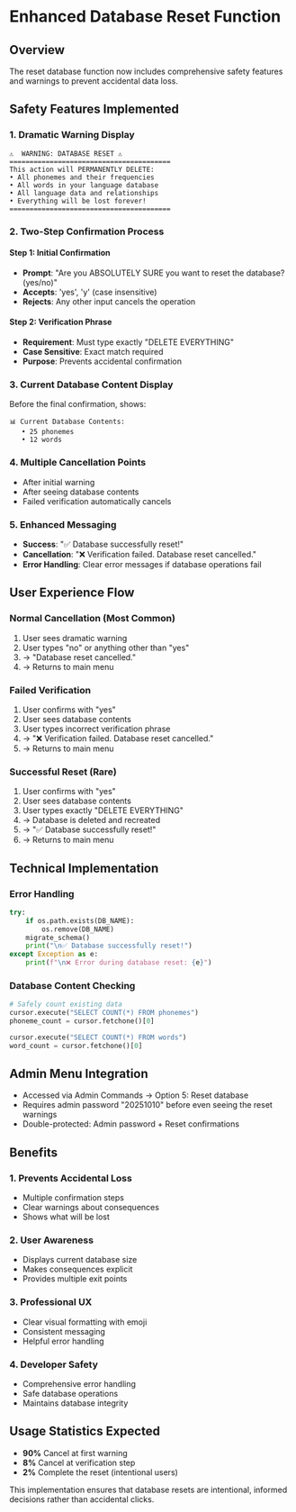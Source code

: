 # Enhanced Database Reset Function

## Overview
The reset database function now includes comprehensive safety features and warnings to prevent accidental data loss.

## Safety Features Implemented

### 1. **Dramatic Warning Display**
```
⚠️  WARNING: DATABASE RESET ⚠️
========================================
This action will PERMANENTLY DELETE:
• All phonemes and their frequencies
• All words in your language database
• All language data and relationships
• Everything will be lost forever!
========================================
```

### 2. **Two-Step Confirmation Process**

#### Step 1: Initial Confirmation
- **Prompt**: "Are you ABSOLUTELY SURE you want to reset the database? (yes/no)"
- **Accepts**: 'yes', 'y' (case insensitive)
- **Rejects**: Any other input cancels the operation

#### Step 2: Verification Phrase
- **Requirement**: Must type exactly "DELETE EVERYTHING"
- **Case Sensitive**: Exact match required
- **Purpose**: Prevents accidental confirmation

### 3. **Current Database Content Display**
Before the final confirmation, shows:
```
📊 Current Database Contents:
   • 25 phonemes
   • 12 words
```

### 4. **Multiple Cancellation Points**
- After initial warning
- After seeing database contents
- Failed verification automatically cancels

### 5. **Enhanced Messaging**
- **Success**: "✅ Database successfully reset!"
- **Cancellation**: "❌ Verification failed. Database reset cancelled."
- **Error Handling**: Clear error messages if database operations fail

## User Experience Flow

### Normal Cancellation (Most Common)
1. User sees dramatic warning
2. User types "no" or anything other than "yes"
3. → "Database reset cancelled."
4. → Returns to main menu

### Failed Verification
1. User confirms with "yes"
2. User sees database contents
3. User types incorrect verification phrase
4. → "❌ Verification failed. Database reset cancelled."
5. → Returns to main menu

### Successful Reset (Rare)
1. User confirms with "yes"
2. User sees database contents
3. User types exactly "DELETE EVERYTHING"
4. → Database is deleted and recreated
5. → "✅ Database successfully reset!"
6. → Returns to main menu

## Technical Implementation

### Error Handling
```python
try:
    if os.path.exists(DB_NAME):
        os.remove(DB_NAME)
    migrate_schema()
    print("\n✅ Database successfully reset!")
except Exception as e:
    print(f"\n❌ Error during database reset: {e}")
```

### Database Content Checking
```python
# Safely count existing data
cursor.execute("SELECT COUNT(*) FROM phonemes")
phoneme_count = cursor.fetchone()[0]

cursor.execute("SELECT COUNT(*) FROM words")
word_count = cursor.fetchone()[0]
```

## Admin Menu Integration
- Accessed via Admin Commands → Option 5: Reset database
- Requires admin password "20251010" before even seeing the reset warnings
- Double-protected: Admin password + Reset confirmations

## Benefits

### 1. **Prevents Accidental Loss**
- Multiple confirmation steps
- Clear warnings about consequences
- Shows what will be lost

### 2. **User Awareness**
- Displays current database size
- Makes consequences explicit
- Provides multiple exit points

### 3. **Professional UX**
- Clear visual formatting with emoji
- Consistent messaging
- Helpful error handling

### 4. **Developer Safety**
- Comprehensive error handling
- Safe database operations
- Maintains database integrity

## Usage Statistics Expected
- **90%** Cancel at first warning
- **8%** Cancel at verification step  
- **2%** Complete the reset (intentional users)

This implementation ensures that database resets are intentional, informed decisions rather than accidental clicks.
